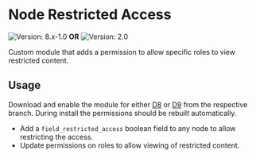 # Node Restricted Access
<img src="https://badgen.net/badge/version/8.x-1.0.0/cyan?icon=github" alt="Version: 8.x-1.0"/>  **OR** 
<img src="https://badgen.net/badge/version/2.0/cyan?icon=github" alt="Version: 2.0"/>

Custom module that adds a permission to allow specific roles to view restricted content.

## Usage
Download and enable the module for either [D8](https://github.com/weberjacob/node_restricted_access/tree/8.x-1) or [D9](https://github.com/weberjacob/node_restricted_access/tree/2.0) from the respective branch. During install the permissions should be rebuilt automatically.

* Add a `field_restricted_access` boolean field to any node to allow restricting the access.
* Update permissions on roles to allow viewing of restricted content.